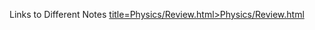 Links to Different Notes
<a href=Physics/Review.html>title=Physics/Review.html>Physics/Review.html</a>
